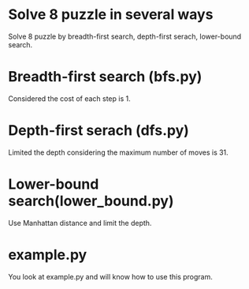 # Solve 8 puzzle in several ways
Solve 8 puzzle by breadth-first search, depth-first serach, lower-bound search.

# Breadth-first search (bfs.py)
Considered the cost of each step is 1.

# Depth-first serach (dfs.py)
Limited the depth considering the maximum number of moves is 31.

# Lower-bound search(lower_bound.py)
Use Manhattan distance and limit the depth.

# example.py
You look at example.py and will know how to use this program. 
